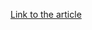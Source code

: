 [Link to the article](https://zscaler.com/blogs/security-research/ares-malware-grandson-kronos-banking-trojan)
